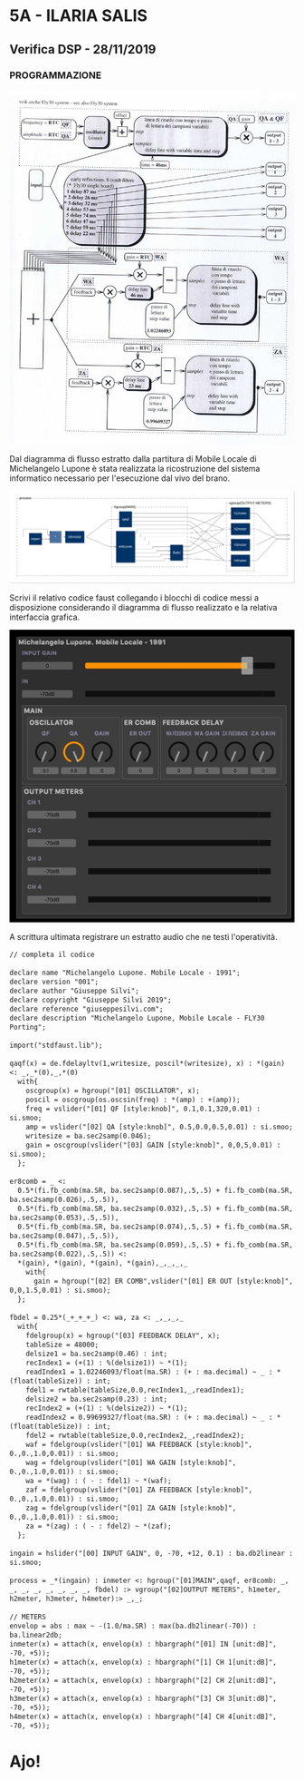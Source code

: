 # 5A - ILARIA SALIS

## Verifica DSP - 28/11/2019

### PROGRAMMAZIONE

![diagramma](https://github.com/LSSN/2019-11-28-DSP-5A/blob/master/ML-ESTRATTO.jpeg)

Dal diagramma di flusso estratto dalla partitura di Mobile Locale di Michelangelo Lupone
è stata realizzata la ricostruzione del sistema informatico necessario per l'esecuzione
dal vivo del brano.

![porting](https://github.com/LSSN/2019-11-28-DSP-5A/blob/master/process.svg)

Scrivi il relativo codice faust collegando i blocchi di codice messi a disposizione
considerando il diagramma di flusso realizzato e la relativa interfaccia grafica.

![gui](https://github.com/LSSN/2019-11-28-DSP-5A/blob/master/GUI.jpg)

A scrittura ultimata registrare un estratto audio che ne testi l'operatività.

```
// completa il codice

declare name "Michelangelo Lupone. Mobile Locale - 1991";
declare version "001";
declare author "Giuseppe Silvi";
declare copyright "Giuseppe Silvi 2019";
declare reference "giuseppesilvi.com";
declare description "Michelangelo Lupone, Mobile Locale - FLY30 Porting";

import("stdfaust.lib");

qaqf(x) = de.fdelayltv(1,writesize, poscil*(writesize), x) : *(gain) <: _,_*(0),_,*(0)
  with{
    oscgroup(x) = hgroup("[01] OSCILLATOR", x);
    poscil = oscgroup(os.oscsin(freq) : *(amp) : +(amp));
    freq = vslider("[01] QF [style:knob]", 0.1,0.1,320,0.01) : si.smoo;
    amp = vslider("[02] QA [style:knob]", 0.5,0.0,0.5,0.01) : si.smoo;
    writesize = ba.sec2samp(0.046);
    gain = oscgroup(vslider("[03] GAIN [style:knob]", 0,0,5,0.01) : si.smoo);
  };

er8comb = _ <:
  0.5*(fi.fb_comb(ma.SR, ba.sec2samp(0.087),.5,.5) + fi.fb_comb(ma.SR, ba.sec2samp(0.026),.5,.5)),
  0.5*(fi.fb_comb(ma.SR, ba.sec2samp(0.032),.5,.5) + fi.fb_comb(ma.SR, ba.sec2samp(0.053),.5,.5)),
  0.5*(fi.fb_comb(ma.SR, ba.sec2samp(0.074),.5,.5) + fi.fb_comb(ma.SR, ba.sec2samp(0.047),.5,.5)),
  0.5*(fi.fb_comb(ma.SR, ba.sec2samp(0.059),.5,.5) + fi.fb_comb(ma.SR, ba.sec2samp(0.022),.5,.5)) <:
  *(gain), *(gain), *(gain), *(gain),_,_,_,_
    with{
      gain = hgroup("[02] ER COMB",vslider("[01] ER OUT [style:knob]", 0,0,1.5,0.01) : si.smoo);
  };

fbdel = 0.25*(_+_+_+_) <: wa, za <: _,_,_,_
  with{
    fdelgroup(x) = hgroup("[03] FEEDBACK DELAY", x);
    tableSize = 48000;
    delsize1 = ba.sec2samp(0.46) : int;
    recIndex1 = (+(1) : %(delsize1)) ~ *(1);
    readIndex1 = 1.02246093/float(ma.SR) : (+ : ma.decimal) ~ _ : *(float(tableSize)) : int;
    fdel1 = rwtable(tableSize,0.0,recIndex1,_,readIndex1);
    delsize2 = ba.sec2samp(0.23) : int;
    recIndex2 = (+(1) : %(delsize2)) ~ *(1);
    readIndex2 = 0.99699327/float(ma.SR) : (+ : ma.decimal) ~ _ : *(float(tableSize)) : int;
    fdel2 = rwtable(tableSize,0.0,recIndex2,_,readIndex2);
    waf = fdelgroup(vslider("[01] WA FEEDBACK [style:knob]", 0.,0.,1.0,0.01)) : si.smoo;
    wag = fdelgroup(vslider("[01] WA GAIN [style:knob]", 0.,0.,1.0,0.01)) : si.smoo;
    wa = *(wag) : ( - : fdel1) ~ *(waf);
    zaf = fdelgroup(vslider("[01] ZA FEEDBACK [style:knob]", 0.,0.,1.0,0.01)) : si.smoo;
    zag = fdelgroup(vslider("[01] ZA GAIN [style:knob]", 0.,0.,1.0,0.01)) : si.smoo;
    za = *(zag) : ( - : fdel2) ~ *(zaf);
  };

ingain = hslider("[00] INPUT GAIN", 0, -70, +12, 0.1) : ba.db2linear : si.smoo;

process = _*(ingain) : inmeter <: hgroup("[01]MAIN",qaqf, er8comb: _, _, _, _, _, _, _, _, fbdel) :> vgroup("[02]OUTPUT METERS", h1meter, h2meter, h3meter, h4meter):> _,_;

// METERS
envelop = abs : max ~ -(1.0/ma.SR) : max(ba.db2linear(-70)) : ba.linear2db;
inmeter(x) = attach(x, envelop(x) : hbargraph("[01] IN [unit:dB]", -70, +5));
h1meter(x) = attach(x, envelop(x) : hbargraph("[1] CH 1[unit:dB]", -70, +5));
h2meter(x) = attach(x, envelop(x) : hbargraph("[2] CH 2[unit:dB]", -70, +5));
h3meter(x) = attach(x, envelop(x) : hbargraph("[3] CH 3[unit:dB]", -70, +5));
h4meter(x) = attach(x, envelop(x) : hbargraph("[4] CH 4[unit:dB]", -70, +5));
```

# Ajo!
